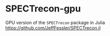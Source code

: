 # SPECTrecon-gpu
GPU version of the `SPECTrecon` package in Julia <br/> 
https://github.com/JeffFessler/SPECTrecon.jl
